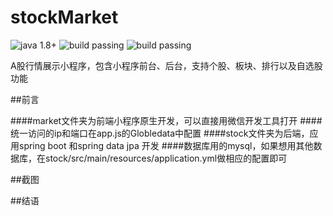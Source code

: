# stockMarket
![java 1.8+](https://img.shields.io/badge/JAVA-1.8+-green.svg)
![build passing](https://img.shields.io/appveyor/ci/gruntjs/grunt.svg)
![build passing](https://img.shields.io/apm/l/vim-mode.svg)	

A股行情展示小程序，包含小程序前台、后台，支持个股、板块、排行以及自选股功能

##前言

####market文件夹为前端小程序原生开发，可以直接用微信开发工具打开
####统一访问的ip和端口在app.js的Globledata中配置
####stock文件夹为后端，应用spring boot 和spring data jpa 开发
####数据库用的mysql，如果想用其他数据库，在stock/src/main/resources/application.yml做相应的配置即可


##截图
    
##结语

